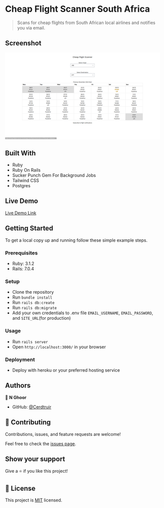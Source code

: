 # Cheap Flight Scanner South Africa

> Scans for cheap flights from South African local airlines and notifies you via email.

## Screenshot

![screenshot](Screenshot.png)

## Built With

- Ruby
- Ruby On Rails
- Sucker Punch Gem For Background Jobs
- Tailwind CSS
- Postgres

## Live Demo

[Live Demo Link](https://flight-tracker-gxnm.onrender.com/)

## Getting Started

To get a local copy up and running follow these simple example steps.

### Prerequisites

- Ruby: 3.1.2
- Rails: 7.0.4

### Setup

- Clone the repository
- Run `bundle install`
- Run `rails db:create`
- Run `rails db:migrate`
- Add your own credentials to .env file
  `EMAIL_USERNAME`,
  `EMAIL_PASSWORD`, and
  `SITE_URL`(for production)

### Usage

- Run `rails server`
- Open `http://localhost:3000/` in your browser

### Deployment

- Deploy with heroku or your preferred hosting service

## Authors

👤 **N Ghoor**

- GitHub: [@Cerdtruir](https://github.com/Cerdtruir)

## 🤝 Contributing

Contributions, issues, and feature requests are welcome!

Feel free to check the [issues page](../../issues/).

## Show your support

Give a ⭐️ if you like this project!

## 📝 License

This project is [MIT](./LICENSE) licensed.
